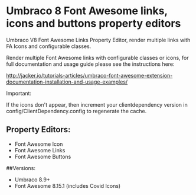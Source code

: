 # Umbraco 8 Font Awesome links, icons and buttons property editors
Umbraco V8 Font Awesome Links Property Editor, render multiple links with FA Icons and configurable classes.

Render multiple Font Awesome links with configurable classes or icons, for full documentation and usage guide please see the instructions here:

http://jacker.io/tutorials-articles/umbraco-font-awesome-extension-documentation-installation-and-usage-examples/

Important:

If the icons don't appear, then increment your clientdependency version in config/ClientDependency.config to regenerate the cache.

## Property Editors:

- Font Awesome Icon  
- Font Awesome Links 
- Font Awesome Buttons


##Versions:

- Umbraco 8.9+
- Font Awesome 8.15.1 (includes Covid Icons)
